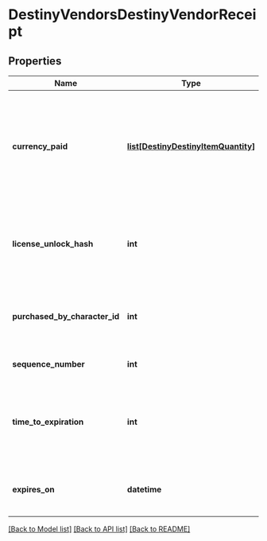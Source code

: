 # DestinyVendorsDestinyVendorReceipt

## Properties
Name | Type | Description | Notes
------------ | ------------- | ------------- | -------------
**currency_paid** | [**list[DestinyDestinyItemQuantity]**](DestinyDestinyItemQuantity.md) | The amount paid for the item, in terms of items that were consumed in the purchase and their quantity. | [optional] 
**license_unlock_hash** | **int** | The unlock flag used to determine whether you still have the purchased item. | [optional] 
**purchased_by_character_id** | **int** | The ID of the character who made the purchase. | [optional] 
**sequence_number** | **int** | The identifier of this receipt. | [optional] 
**time_to_expiration** | **int** | The seconds since epoch at which this receipt is rendered invalid. | [optional] 
**expires_on** | **datetime** | The date at which this receipt is rendered invalid. | [optional] 

[[Back to Model list]](../README.md#documentation-for-models) [[Back to API list]](../README.md#documentation-for-api-endpoints) [[Back to README]](../README.md)


